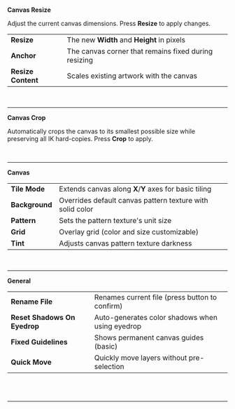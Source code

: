 #

**Canvas Resize**

Adjust the current canvas dimensions. Press **Resize** to apply changes.

|                    |                                                          |
| :------------------| :--------------------------------------------------------| 
| **Resize**         | The new **Width** and **Height** in pixels               | 
| **Anchor**         | The canvas corner that remains fixed during resizing     | 
| **Resize Content** | Scales existing artwork with the canvas    | 

<br>

---
**Canvas Crop**

Automatically crops the canvas to its smallest possible size while preserving all IK hard-copies. 
Press **Crop** to apply.

<br>

---
**Canvas**

|                |                                                             |
| :--------------| :-----------------------------------------------------------|
| **Tile Mode**  | Extends canvas along **X**/**Y** axes for basic tiling      |
| **Background** | Overrides default canvas pattern texture with solid color   |
| **Pattern**    | Sets the pattern texture's unit size                        |
| **Grid**       | Overlay grid (color and size customizable)                  |
| **Tint**       | Adjusts canvas pattern texture darkness                     |


<br>

---
**General**

|                |                                                             |
| :--------------| :-----------------------------------------------------------|
| **Rename File**             | Renames current file (press button to confirm) |
| **Reset Shadows On Eyedrop**| Auto-generates color shadows when using eyedrop|
| **Fixed Guidelines**        | Shows permanent canvas guides (basic)          |
| **Quick Move**              | Quickly move layers without pre-selection      |

<br><br>

---